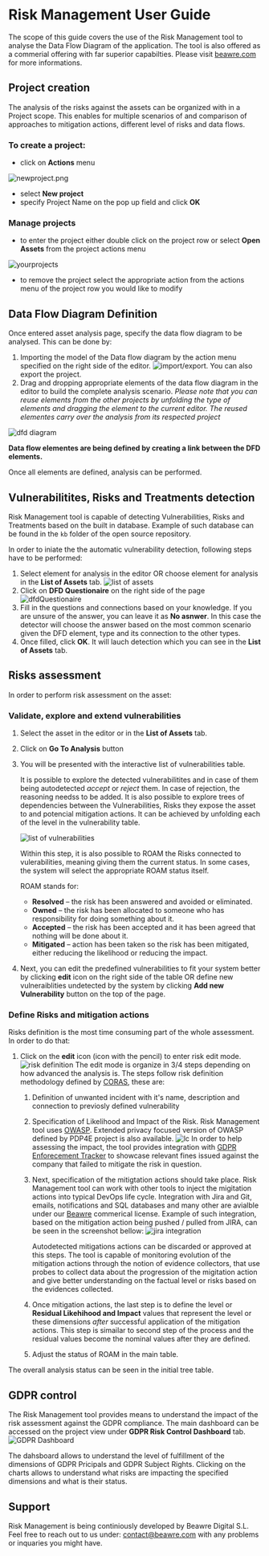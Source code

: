 # Risk Management User Guide

The scope of this guide covers the use of the Risk Management tool to analyse the Data Flow Diagram of the application. The tool is also offered as a commerial offering with far superior capabilties. Please visit [beawre.com](https://beawre.com) for more informations.

## Project creation

The analysis of the risks against the assets can be organized with in a Project scope. This enables for multiple scenarios of and comparison of approaches to mitigation actions, different level of risks and data flows.

### To create a project:

- click on **Actions** menu

![newproject.png](newproject.png)

- select **New project**
- specify Project Name on the pop up field and click **OK**

### Manage projects

- to enter the project either double click on the project row or select **Open Assets** from the project actions menu

![yourprojects](yourprojects.png)

- to remove the project select the appropriate action from the actions menu of the project row you would like to modify

## Data Flow Diagram Definition

Once entered asset analysis page, specify the data flow diagram to be analysed. This can be done by:

1. Importing the model of the Data flow diagram by the action menu specified on the right side of the editor. ![import/export](saveExport.png). You can also export the project.
1. Drag and dropping appropriate elements of the data flow diagram in the editor to build the complete analysis scenario. _Please note that you can reuse elements from the other projects by unfolding the type of elements and dragging the element to the current editor. The reused elementes carry over the analysis from its respected project_

![dfd diagram](dfdDiagram.png)

**Data flow elementes are being defined by creating a link between the DFD elements.**

Once all elements are defined, analysis can be performed.

## Vulnerabilitites, Risks and Treatments detection

Risk Management tool is capable of detecting Vulnerabilities, Risks and Treatments based on the built in database. Example of such database can be found in the `kb` folder of the open source repository.

In order to iniate the the automatic vulnerability detection, following steps have to be performed:

1. Select element for analysis in the editor OR choose element for analysis in the **List of Assets** tab.
   ![list of assets](list_of_assets.png)
1. Click on **DFD Questionaire** on the right side of the page
   ![dfdQuestionaire](dfdQuestionaire.png)
1. Fill in the questions and connections based on your knowledge. If you are unsure of the answer, you can leave it as **No asnwer**. In this case the detector will choose the answer based on the most common scenario given the DFD element, type and its connection to the other types.
1. Once filled, click **OK**. It will lauch detection which you can see in the **List of Assets** tab.

## Risks assessment

In order to perform risk assessment on the asset:

### Validate, explore and extend vulnerabilities

1. Select the asset in the editor or in the **List of Assets** tab.
1. Click on **Go To Analysis** button
1. You will be presented with the interactive list of vulnerabilities table.

   It is possible to explore the detected vulnerabilitites and in case of them being autodetected _accept_ or _reject_ them. In case of rejection, the reasoning needss to be added. It is also possible to explore trees of dependencies between the Vulnerabilities, Risks they expose the asset to and potencial mitigation actions. It can be achieved by unfolding each of the level in the vulnerability table.

   ![list of vulnerabilities](listOfVulnerabilities.png)

   Within this step, it is also possible to ROAM the Risks connected to vulerabilities, meaning giving them the current status. In some cases, the system will select the appropriate ROAM status itself.

   ROAM stands for:

   - **Resolved** – the risk has been answered and avoided or eliminated.
   - **Owned** – the risk has been allocated to someone who has responsibility for doing something about it.
   - **Accepted** – the risk has been accepted and it has been agreed that nothing will be done about it.
   - **Mitigated** – action has been taken so the risk has been mitigated, either reducing the likelihood or reducing the impact.

1. Next, you can edit the predefined vulnerabilities to fit your system better by clicking **edit** icon on the right side of the table OR define new vulneraiblities undetected by the system by clicking **Add new Vulnerability** button on the top of the page.

### Define Risks and mitigation actions

Risks definition is the most time consuming part of the whole assessment. In order to do that:

1. Click on the **edit** icon (icon with the pencil) to enter risk edit mode.
   ![risk definition](risk_definition.png)
   The edit mode is organize in 3/4 steps depending on how advanced the analysis is. The steps follow risk definition methodology defined by [CORAS](http://coras.sourceforge.net/), these are:

   1. Definition of unwanted incident with it's name, description and connection to previosly defined vulnerability
   1. Specification of Likelihood and Impact of the Risk. Risk Management tool uses [OWASP](https://owasp.org/). Extended privacy focused version of OWASP defined by PDP4E project is also available.
      ![lc](risk_lc.png)
      In order to help assessing the impact, the tool provides integration with [GDPR Enforecement Tracker](https://www.enforcementtracker.com/) to showcase relevant fines issued against the company that failed to mitigate the risk in question.

   1. Next, specification of the mitigtation actions should take place. Risk Management tool can work with other tools to inject the migitation actions into typical DevOps life cycle. Integration with Jira and Git, emails, notifications and SQL databases and many other are avialble under our [Beawre](beawre.com) commerical license. Example of such integration, based on the mitigation action being pushed / pulled from JIRA, can be seen in the screenshot bellow:
      ![jira integration](treatment_jira_add.png)

      Autodetected mitigations actions can be discarded or approved at this steps. The tool is capable of monitoring evolution of the mitigation actions through the notion of evidence collectors, that use probes to collect data about the progression of the migitation action and give better understanding on the factual level or risks based on the evidences collected.

   1. Once mitigation actions, the last step is to define the level or **Residual Likehihood and Impact** values that represent the level or these dimensions _after_ successful application of the mitigation actions. This step is simailar to second step of the process and the residual values become the nominal values after they are defined.
   1. Adjust the status of ROAM in the main table.

The overall analysis status can be seen in the initial tree table.

## GDPR control

The Risk Management tool provides means to understand the impact of the risk assessment against the GDPR compliance. The main dashboard can be accessed on the project view under **GDPR Risk Control Dashboard** tab.
![GDPR Dashboard](GDPRDashboard.png)

The dahsboard allows to understand the level of fulfillment of the dimensions of GDPR Pricipals and GDPR Subject Rights. Clicking on the charts allows to understand what risks are impacting the specified dimensions and what is their status.

## Support

Risk Management is being continiously developed by Beawre Digital S.L. Feel free to reach out to us under: [contact@beawre.com](mailto:contact@beawre.com) with any problems or inquaries you might have.
